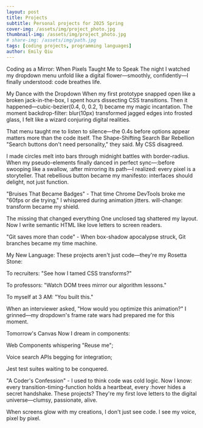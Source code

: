 ```yaml
---
layout: post
title: Projects
subtitle: Personal projects for 2025 Spring
cover-img: /assets/img/project_photo.jpg
thumbnail-img: /assets/img/project_photo.jpg
# share-img: /assets/img/path.jpg
tags: [coding projects, programming languages]
author: Emily Qiu
---
```


Coding as a Mirror: When Pixels Taught Me to Speak
The night I watched my dropdown menu unfold like a digital flower—smoothly, confidently—I finally understood: code breathes life.

My Dance with the Dropdown
When my first prototype snapped open like a broken jack-in-the-box, I spent hours dissecting CSS transitions. Then it happened—cubic-bezier(0.4, 0, 0.2, 1) became my magic incantation. The moment backdrop-filter: blur(10px) transformed jagged edges into frosted glass, I felt like a wizard conjuring digital realities.

That menu taught me to listen to silence—the 0.4s before options appear matters more than the code itself. The Shape-Shifting Search Bar Rebellion
"Search buttons don't need personality," they said. My CSS disagreed.

I made circles melt into bars through midnight battles with border-radius. When my pseudo-elements finally danced in perfect sync—:before swooping like a swallow, :after mirroring its path—I realized: every pixel is a storyteller. That rebellious button became my manifesto: interfaces should delight, not just function.

"Bruises That Became Badges" - 
That time Chrome DevTools broke me
"60fps or die trying," I whispered during animation jitters. will-change: transform became my shield.

The missing </button> that changed everything
One unclosed tag shattered my layout. Now I write semantic HTML like love letters to screen readers.

"Git saves more than code" - 
When box-shadow apocalypse struck, Git branches became my time machine.

My New Language:
These projects aren't just code—they're my Rosetta Stone:

To recruiters: "See how I tamed CSS transforms?"

To professors: "Watch DOM trees mirror our algorithm lessons."

To myself at 3 AM: "You built this."

When an interviewer asked, "How would you optimize this animation?" I grinned—my dropdown's frame rate wars had prepared me for this moment.

Tomorrow's Canvas
Now I dream in components:

Web Components whispering "Reuse me";

Voice search APIs begging for integration;

Jest test suites waiting to be conquered.

"A Coder's Confession" - 
I used to think code was cold logic. Now I know: every transition-timing-function holds a heartbeat, every :hover hides a secret handshake. These projects? They're my first love letters to the digital universe—clumsy, passionate, alive.

When screens glow with my creations, I don't just see code. I see my voice, pixel by pixel.